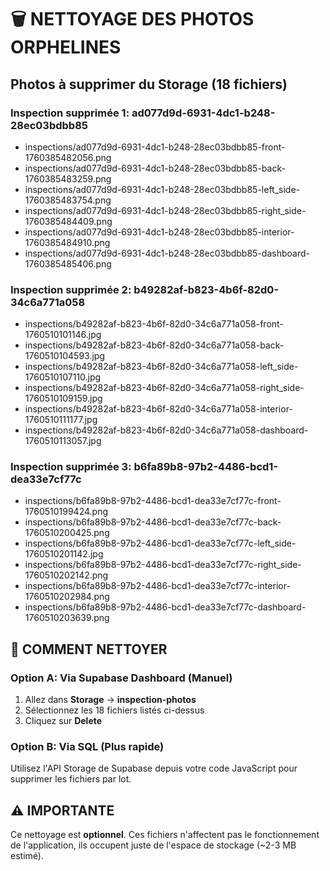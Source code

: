 # 🗑️ NETTOYAGE DES PHOTOS ORPHELINES

## Photos à supprimer du Storage (18 fichiers)

### Inspection supprimée 1: ad077d9d-6931-4dc1-b248-28ec03bdbb85
- inspections/ad077d9d-6931-4dc1-b248-28ec03bdbb85-front-1760385482056.png
- inspections/ad077d9d-6931-4dc1-b248-28ec03bdbb85-back-1760385483259.png
- inspections/ad077d9d-6931-4dc1-b248-28ec03bdbb85-left_side-1760385483754.png
- inspections/ad077d9d-6931-4dc1-b248-28ec03bdbb85-right_side-1760385484409.png
- inspections/ad077d9d-6931-4dc1-b248-28ec03bdbb85-interior-1760385484910.png
- inspections/ad077d9d-6931-4dc1-b248-28ec03bdbb85-dashboard-1760385485406.png

### Inspection supprimée 2: b49282af-b823-4b6f-82d0-34c6a771a058
- inspections/b49282af-b823-4b6f-82d0-34c6a771a058-front-1760510101146.jpg
- inspections/b49282af-b823-4b6f-82d0-34c6a771a058-back-1760510104593.jpg
- inspections/b49282af-b823-4b6f-82d0-34c6a771a058-left_side-1760510107110.jpg
- inspections/b49282af-b823-4b6f-82d0-34c6a771a058-right_side-1760510109159.jpg
- inspections/b49282af-b823-4b6f-82d0-34c6a771a058-interior-1760510111177.jpg
- inspections/b49282af-b823-4b6f-82d0-34c6a771a058-dashboard-1760510113057.jpg

### Inspection supprimée 3: b6fa89b8-97b2-4486-bcd1-dea33e7cf77c
- inspections/b6fa89b8-97b2-4486-bcd1-dea33e7cf77c-front-1760510199424.png
- inspections/b6fa89b8-97b2-4486-bcd1-dea33e7cf77c-back-1760510200425.png
- inspections/b6fa89b8-97b2-4486-bcd1-dea33e7cf77c-left_side-1760510201142.jpg
- inspections/b6fa89b8-97b2-4486-bcd1-dea33e7cf77c-right_side-1760510202142.png
- inspections/b6fa89b8-97b2-4486-bcd1-dea33e7cf77c-interior-1760510202984.png
- inspections/b6fa89b8-97b2-4486-bcd1-dea33e7cf77c-dashboard-1760510203639.png

## 🔧 COMMENT NETTOYER

### Option A: Via Supabase Dashboard (Manuel)
1. Allez dans **Storage** → **inspection-photos**
2. Sélectionnez les 18 fichiers listés ci-dessus
3. Cliquez sur **Delete**

### Option B: Via SQL (Plus rapide)
Utilisez l'API Storage de Supabase depuis votre code JavaScript pour supprimer les fichiers par lot.

## ⚠️ IMPORTANTE
Ce nettoyage est **optionnel**. Ces fichiers n'affectent pas le fonctionnement de l'application, ils occupent juste de l'espace de stockage (~2-3 MB estimé).
